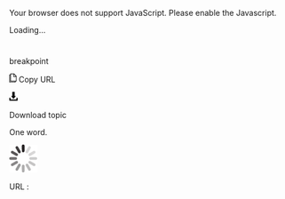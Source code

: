 Your browser does not support JavaScript. Please enable the Javascript.

Loading...

# 

breakpoint

![Copy URL](breakpoint_files/Copy.png)
Copy URL

![Download](breakpoint_files/Download.png)

Download topic

One word.

![In progress](breakpoint_files/activity-large.gif)

URL :
